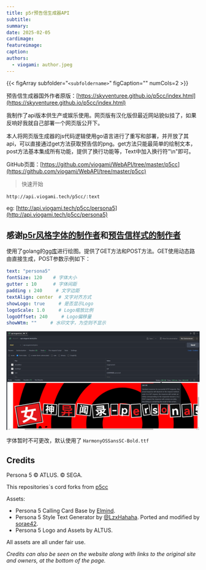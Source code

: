 ```yaml
---
title: p5r预告信生成器API
subtitle:
summary: 
date: 2025-02-05
cardimage: 
featureimage: 
caption:
authors:
  - viogami: author.jpeg
---
```

{{< figArray subfolder="`<subfoldername>`" figCaption="" numCols=2 >}}

预告信生成器国外作者原版：[https://skyventuree.github.io/p5cc/index.html](https://skyventuree.github.io/p5cc/index.html)

我制作了api版本供生产或娱乐使用。网页版有汉化版但最近网站貌似挂了，如果反响好我就自己部署一个网页版公开下。

<!--more-->

本人将网页版生成器的js代码逻辑使用go语言进行了重写和部署，并开放了其api，可以直接通过get方法获取预告信的png。get方法只能最简单的绘制文本，post方法基本集成所有功能，提供了换行功能等，Text中加入换行符"\n"即可。

GitHub页面：[https://github.com/viogami/WebAPI/tree/master/p5cc](https://github.com/viogami/WebAPI/tree/master/p5cc)

> 快速开始

`http://api.viogami.tech/p5cc/:text`

eg:
[http://api.viogami.tech/p5cc/persona5](http://api.viogami.tech/p5cc/persona5)

## 感谢[p5r风格字体的制作者](https://github.com/LzxHahaha)和[预告信样式的制作者](https://github.com/skyventuree)

使用了golang的[gg库](github.com/fogleman/gg)进行绘图。提供了GET方法和POST方法。GET使用动态路由直接生成，POST参数示例如下：

```yaml
text: "persona5"
fontSize: 120    # 字体大小
gutter : 10      # 字体间距
padding : 240     # 文字边距
textAlign: center  # 文字对齐方式
showLogo: true     # 是否显示Logo
logoScale: 1.0     # Logo缩放比例
logoOffset: 240     # Logo偏移量
showWtm: ""     # 水印文字，为空则不显示
```

![alt text](image/1.png)

字体暂时不可更改，默认使用了 `HarmonyOSSansSC-Bold.ttf`

## Credits

Persona 5 © ATLUS. © SEGA.

This repositories`s cord forks from [p5cc](https://github.com/skyventuree/p5cc)

Assets:

* Persona 5 Calling Card Base by [Elmind](https://www.deviantart.com/elmind).
* Persona 5 Style Text Generator by [@LzxHahaha](https://github.com/LzxHahaha). Ported and modified by [sorae42](https://github.com/sorae42).
* Persona 5 Logo and Assets by ALTUS.

All assets are all under fair use.

*Credits can also be seen on the website along with links to the original site and owners, at the bottom of the page.*
